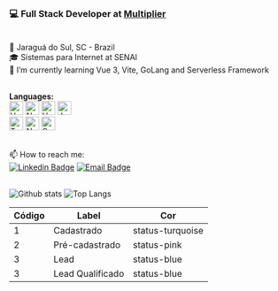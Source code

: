
### 💻 Full Stack Developer at [Multiplier](https://github.com/multiplierx)<br> <br>

📌 Jaraguá do Sul, SC - Brazil<br>
🎓 Sistemas para Internet at SENAI<br>
🌱 I’m currently learning Vue 3, Vite, GoLang and Serverless Framework <br><br>

**Languages:** <br>
[]()
<img src="https://img.shields.io/badge/Vue.js-2E2F30?logo=vue.js&logoColor=4FC08D" alt="Vue.js logo" title="Vue.js" height="25" />
<img src="https://img.shields.io/badge/Nuxt.js-2E2F30?logo=nuxt.js&logoColor=4FC08D" alt="Nuxt.js logo" title="Nuxt.js" height="25" />
<img src="https://img.shields.io/badge/React-2E2F30?logo=react&logoColor=61dafb" alt="Vue.js logo" title="Vue.js" height="25" />
<img src="https://img.shields.io/badge/JavaScript-2E2F30?logo=javascript&logoColor=F7DF1E" alt="JavaScript logo" title="JavaScript" height="25" /><br>
<img src="https://img.shields.io/badge/TypeScript-2E2F30?logo=typescript&logoColor=3178C6" alt="TypeScript logo" title="TypeScript" height="25" />
<img src="https://img.shields.io/badge/Node.js-2E2F30?logo=node.js&logoColor=339933" alt="Node.js logo" title="Node.js" height="25" />
<img src="https://img.shields.io/badge/Serverless-2E2F30?logo=serverless" alt="Serverless logo" title="Serverless" height="25" />


<br> 📫 How to reach me: <br>
[![Linkedin Badge](https://img.shields.io/badge/-LinkedIn-blue?style=flat-square&logo=Linkedin&logoColor=white&link=https://www.linkedin.com/in/douglas-blank/?locale=en_US)](https://www.linkedin.com/in/douglas-blank/?locale=pt_br)
[![Email Badge](https://img.shields.io/badge/-Gmail-EEE?style=flat-square&logo=Gmail&link=douglasblank1@gmail.com)](mailto:douglasblank1@gmail.com)


<br> ![Github stats](https://github-readme-stats.vercel.app/api?username=douglasblnk&count_private=true&show_icons=true&custom_title=Github%20Status&theme=onedark)
![Top Langs](https://github-readme-stats.vercel.app/api/top-langs/?username=douglasblnk&layout=compact&theme=onedark)

|Código|Label           |Cor             |
|------|----------------|----------------|
|1     |Cadastrado      |status-turquoise|
|2     |Pré-cadastrado  |status-pink     |
|3     |Lead            |status-blue     |
|3     |Lead Qualificado|status-blue     |
